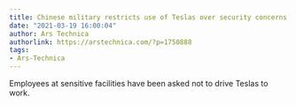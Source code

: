 ```yaml
---
title: Chinese military restricts use of Teslas over security concerns
date: "2021-03-19 16:00:04"
author: Ars Technica
authorlink: https://arstechnica.com/?p=1750888
tags:
- Ars-Technica
---
```

Employees at sensitive facilities have been asked not to drive Teslas to work.